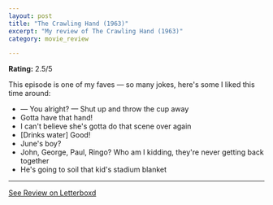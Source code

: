 ```yaml
---
layout: post
title: "The Crawling Hand (1963)"
excerpt: "My review of The Crawling Hand (1963)"
category: movie_review

---
```


**Rating:** 2.5/5

This episode is one of my faves — so many jokes, here's some I liked this time around:

* — You alright? — Shut up and throw the cup away
* Gotta have that hand!
* I can't believe she's gotta do that scene over again
* [Drinks water] Good!
* June's boy?
* John, George, Paul, Ringo? Who am I kidding, they're never getting back together
* He's going to soil that kid's stadium blanket

<hr>

[See Review on Letterboxd](https://boxd.it/8rfzN5)
